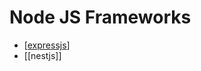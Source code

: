 # Node JS Frameworks

- [[expressjs]]
- [[nestjs]]

[//begin]: # "Autogenerated link references for markdown compatibility"
[expressjs]: ../expressjs "Express JS"
[//end]: # "Autogenerated link references"